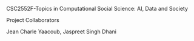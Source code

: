 CSC2552F-Topics in Computational Social Science: AI, Data and Society

Project Collaborators

Jean Charle Yaacoub, Jaspreet Singh Dhani